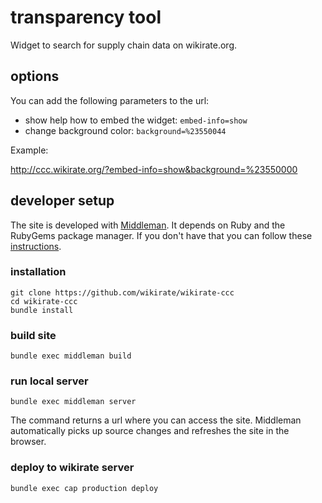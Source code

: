 # transparency tool
Widget to search for supply chain data on wikirate.org.

## options

You can add the following parameters to the url:

* show help how to embed the widget: `embed-info=show`
* change background color: `background=%23550044`

Example:
  
http://ccc.wikirate.org/?embed-info=show&background=%23550000

## developer setup
The site is developed with [Middleman](https://middlemanapp.com). It depends on Ruby and the 
RubyGems package manager. If you don't have that you can follow these [instructions](https://middlemanapp.com/basics/install/). 
 
 
### installation 
```shell
git clone https://github.com/wikirate/wikirate-ccc
cd wikirate-ccc
bundle install
```

### build site
```
bundle exec middleman build
```

### run local server
```
bundle exec middleman server
```  

The command returns a url where you can access the site.
Middleman automatically picks up source changes and refreshes
the site in the browser.

### deploy to wikirate server
``` 
bundle exec cap production deploy
```


